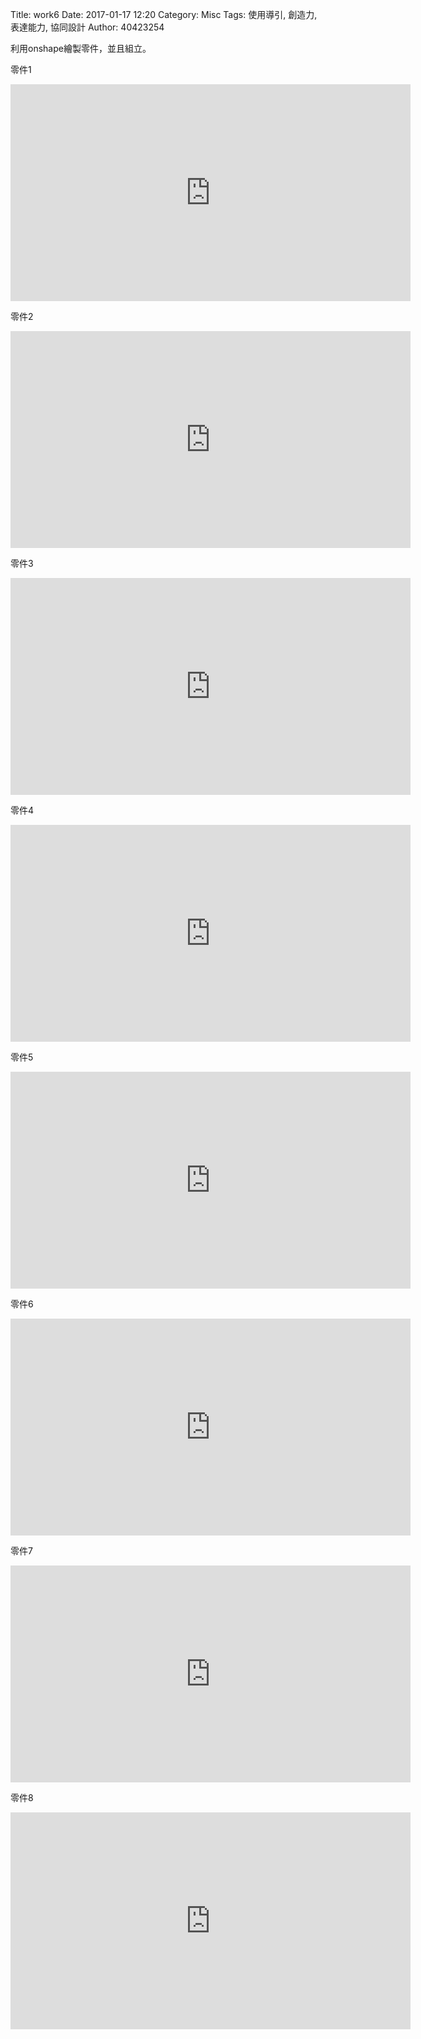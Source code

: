 Title: work6
Date: 2017-01-17 12:20
Category: Misc
Tags: 使用導引, 創造力, 表達能力, 協同設計
Author: 40423254


利用onshape繪製零件，並且組立。

零件1
<iframe src="https://player.vimeo.com/video/199266442" width="640" height="347" frameborder="0" webkitallowfullscreen mozallowfullscreen allowfullscreen></iframe>

零件2
<iframe src="https://player.vimeo.com/video/199267172" width="640" height="347" frameborder="0" webkitallowfullscreen mozallowfullscreen allowfullscreen></iframe>

零件3
<iframe src="https://player.vimeo.com/video/199267828" width="640" height="347" frameborder="0" webkitallowfullscreen mozallowfullscreen allowfullscreen></iframe>

零件4
<iframe src="https://player.vimeo.com/video/199268683" width="640" height="347" frameborder="0" webkitallowfullscreen mozallowfullscreen allowfullscreen></iframe>

零件5
<iframe src="https://player.vimeo.com/video/199268973" width="640" height="347" frameborder="0" webkitallowfullscreen mozallowfullscreen allowfullscreen></iframe>

零件6
<iframe src="https://player.vimeo.com/video/199269219" width="640" height="347" frameborder="0" webkitallowfullscreen mozallowfullscreen allowfullscreen></iframe>

零件7
<iframe src="https://player.vimeo.com/video/199269400" width="640" height="347" frameborder="0" webkitallowfullscreen mozallowfullscreen allowfullscreen></iframe>

零件8
<iframe src="https://player.vimeo.com/video/199269759" width="640" height="347" frameborder="0" webkitallowfullscreen mozallowfullscreen allowfullscreen></iframe>

